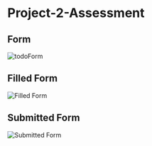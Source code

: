 # Project-2-Assessment

<h2>Form</h2>
<img src="/public/images/toDoEmpty.png" alt="todoForm">

<h2>Filled Form</h2>

![Filled Form](public/images/todoFilled.png)


<h2>Submitted Form</h2>

![Submitted Form](public/images/toDoSubmitted.png)
